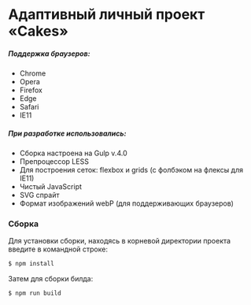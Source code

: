 # Адаптивный личный проект «Cakes»

##### Поддержка браузеров:
  - Chrome
  - Opera
  - Firefox
  - Edge
  - Safari
  - IE11
##### При разработке использовались:
  - Сборка настроена на Gulp v.4.0
  - Препроцессор LESS
  - Для построения сеток: flexbox и grids (с фолбэком на флексы для IE11)
  - Чистый JavaScript
  - SVG спрайт
  - Формат изображений webP (для поддерживающих браузеров)

### Сборка
Для установки сборки, находясь в корневой директории проекта введите в командной строке:
```sh
$ npm install
```
Затем для сборки билда:
```sh
$ npm run build
```
